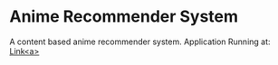 # Anime Recommender System
 A content based anime recommender system.
 Application Running at: <a href='https://huggingface.co/spaces/Harsh502s/Anime-Recommender'>Link<a\>
